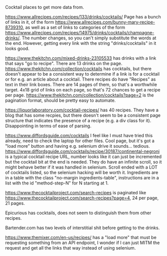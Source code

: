 Cocktail places to get more data from. 

https://www.allrecipes.com/recipes/133/drinks/cocktails/
Page has a bunch of links in it, of the form https://www.allrecipes.com/bunny-mary-recipe-8739310, as well as a set of links to categories of the form 
https://www.allrecipes.com/recipes/14975/drinks/cocktails/champagne-drinks/. The number changes, so you can't simply substitute the words at the end. 
However, getting every link with the string "drinks/cocktails" in it looks good. 

https://www.thekitchn.com/mixed-drinks-23105533 has drinks with a link that says "go to recipe". There are 13 drinks on the page. 
https://www.thekitchn.com/collection/cocktails has cocktails, but there doesn't appear to be a consistent way to determine if a link is for a cocktail
or for e.g. an article about a cocktail. There recipes do have "Recipes" as text in their link boxes. There are 14 pages of them, so that's a worthwhile
target. 4x18 grid of links on each page, so that's 72 chances to get a recipe per page. https://www.thekitchn.com/collection/cocktails?page=2 is the 
pagination format, should be pretty easy to automate. 

https://liquorlaboratory.com/cocktail-recipes/ has 40 recipes. They have a blog that has some recpies, but there doesn't seem to be a consistent page
structure that indicates the presence of a recipe (e.g. a div class for it). Disappointing in terms of ease of parsing.  

https://www.diffordsguide.com/cocktails I feel like I must have tried this already, need to check the laptop for other files. Cool page, but it's got a
"load more" button and having e.g. selenium drive it sounds... tedious. https://www.diffordsguide.com/cocktails/recipe/30187/continental-negroni is a 
typical cocktail recipe URL, number looks like it can just be incremented but the cocktail bit at the end is needed. They do have an infinite scroll, 
so it might behave better if it was handled in selenium. Scroll ended with a LOT of cocktails listed, so the selenium hacking will be worth it. 
Ingredients are in a table with the class "no-margin ingredients-table", instructions are in a list with the id "method-step-N" for N starting at 1. 

https://www.thecocktailproject.com/search-recipes is paginated like https://www.thecocktailproject.com/search-recipes?page=4, 24 per page, 21 pages. 

Epicurious has cocktails, does not seem to distinguish them from other recipes. 

Bartender.com has two levels of interstitial shit before getting to the drinks. 

https://www.themixer.com/en-us/recipes/ has a "load more" that must be requesting something from an API endpoint, I wonder if I can just MITM the request 
and get all the links that way instead of using selenium. 
